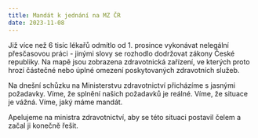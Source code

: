 ```yaml
---
title: Mandát k jednání na MZ ČR
date: 2023-11-08
---
```

Již více než 6 tisíc lékařů odmítlo od 1. prosince vykonávat nelegální přesčasovou práci - jinými slovy se rozhodlo dodržovat zákony České republiky.
Na mapě jsou zobrazena zdravotnická zařízení, ve kterých proto hrozí částečné nebo úplné omezení poskytovaných zdravotních služeb.

Na dnešní schůzku na Ministerstvu zdravotnictví přicházíme s jasnými požadavky. Víme, že splnění našich požadavků je reálné. Víme, že situace je vážná. Víme, jaký máme mandát.

Apelujeme na ministra zdravotnictví, aby se této situaci postavil čelem a začal ji konečně řešit.

